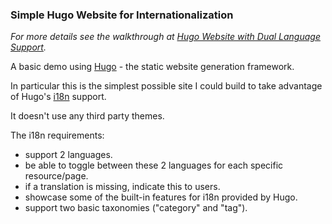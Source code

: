 ### Simple Hugo Website for Internationalization

_For more details see the walkthrough at [Hugo Website with Dual Language Support](https://northcoder.com/post/hugo-website-with-dual-language-sup/)._

A basic demo using [Hugo](https://gohugo.io/) - the static website generation framework.

In particular this is the simplest possible site I could build to take advantage of Hugo's [i18n](https://gohugo.io/content-management/multilingual/) support.

It doesn't use any third party themes.

The i18n requirements:

 - support 2 languages.
 - be able to toggle between these 2 languages for each specific resource/page.
 - if a translation is missing, indicate this to users.
 - showcase some of the built-in features for i18n provided by Hugo.
 - support two basic taxonomies ("category" and "tag").
